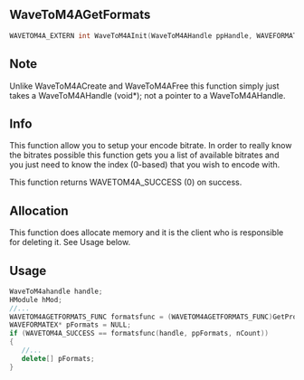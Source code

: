 ## WaveToM4AGetFormats

```cpp
WAVETOM4A_EXTERN int WaveToM4AInit(WaveToM4AHandle ppHandle, WAVEFORMATEX** ppFormats, int& nCount);
```

## Note
Unlike WaveToM4ACreate and WaveToM4AFree this function simply just takes a WaveToM4AHandle (void*); not a pointer to a WaveToM4AHandle.

## Info
This function allow you to setup your encode bitrate.  In order to really know the bitrates possible this function gets you a list of available bitrates and you just need to know the index (0-based) that you wish to encode with.

This function returns WAVETOM4A_SUCCESS (0) on success.

## Allocation
This function does allocate memory and it is the client who is responsible for deleting it.  See Usage below.

## Usage
```cpp
WaveToM4ahandle handle;
HModule hMod;
//...
WAVETOM4AGETFORMATS_FUNC formatsfunc = (WAVETOM4AGETFORMATS_FUNC)GetProcAddress(hMod, "WaveToM4AGetFormats");
WAVEFORMATEX* pFormats = NULL;
if (WAVETOM4A_SUCCESS == formatsfunc(handle, ppFormats, nCount))
{
   //...
   delete[] pFormats;
}
```
